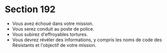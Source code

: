 # Section 192

- Vous avez échoué dans votre mission.
- Vous serez conduit au poste de police.
- Vous subirez d'effroyables tortures.
- Vous devrez révéler des informations, y compris les noms de code des Résistants et l'objectif de votre mission.